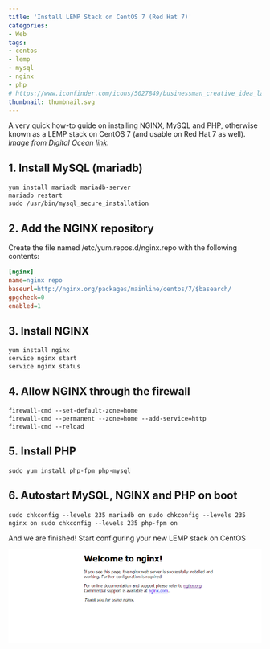 ```yaml
---
title: 'Install LEMP Stack on CentOS 7 (Red Hat 7)'
categories:
- Web
tags:
- centos
- lemp
- mysql
- nginx
- php
# https://www.iconfinder.com/icons/5027849/businessman_creative_idea_lamp_icon
thumbnail: thumbnail.svg
---
```


A very quick how-to guide on installing NGINX, MySQL and PHP, otherwise known as a LEMP stack on CentOS 7 (and usable on Red Hat 7 as well). _Image from Digital Ocean [link](https://twitter.com/digitalocean/status/496697898248065025)._

<!-- more -->

## 1. Install MySQL (mariadb)

```shell-session
yum install mariadb mariadb-server
mariadb restart
sudo /usr/bin/mysql_secure_installation
```

## 2. Add the NGINX repository

Create the file named /etc/yum.repos.d/nginx.repo with the following contents:

```ini
[nginx]
name=nginx repo
baseurl=http://nginx.org/packages/mainline/centos/7/$basearch/
gpgcheck=0
enabled=1
```

## 3. Install NGINX

```shell-session
yum install nginx
service nginx start
service nginx status
```

## 4. Allow NGINX through the firewall

```shell-session
firewall-cmd --set-default-zone=home
firewall-cmd --permanent --zone=home --add-service=http
firewall-cmd --reload
```

## 5. Install PHP

```shell-session
sudo yum install php-fpm php-mysql
```

## 6. Autostart MySQL, NGINX and PHP on boot

```shell-session
sudo chkconfig --levels 235 mariadb on sudo chkconfig --levels 235 nginx on sudo chkconfig --levels 235 php-fpm on
```

And we are finished! Start configuring your new LEMP stack on CentOS

![nginx-success](successsss.png)
